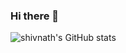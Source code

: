 ### Hi there 👋


![shivnath's GitHub stats](https://github-readme-stats.vercel.app/api?username=anuraghazra&hide=contribs,prs)
